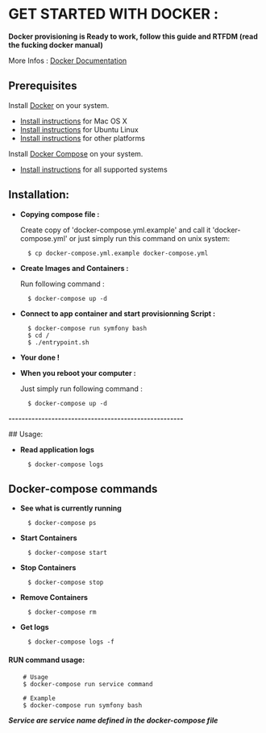 # GET STARTED WITH DOCKER :

**Docker provisioning is Ready to work, follow this guide and RTFDM (read the fucking docker manual)**

More Infos :
[Docker Documentation](https://docs.docker.com/)


## Prerequisites

Install [Docker](https://www.docker.com/) on your system.

* [Install instructions](https://docs.docker.com/installation/mac/) for Mac OS X
* [Install instructions](https://docs.docker.com/installation/ubuntulinux/) for Ubuntu Linux
* [Install instructions](https://docs.docker.com/installation/) for other platforms

Install [Docker Compose](http://docs.docker.com/compose/) on your system.

* [Install instructions](https://docs.docker.com/installation/) for all supported systems

## Installation:

* **Copying compose file :**   

  Create copy of 'docker-compose.yml.example' and call it 'docker-compose.yml' or just simply run this command on unix system:
  
        $ cp docker-compose.yml.example docker-compose.yml

* **Create Images and Containers :**

    Run following command :
    
        $ docker-compose up -d

* **Connect to app container and start provisionning Script :**  
    
        $ docker-compose run symfony bash
        $ cd /
        $ ./entrypoint.sh

* **Your done !**

* **When you reboot your computer :**  

    Just simply run following command :
    
        $ docker-compose up -d

**-----------------------------------------------------**

## Usage:

* **Read application logs**

        $ docker-compose logs
        
## Docker-compose commands

* **See what is currently running**
    
        $ docker-compose ps
    
* **Start Containers**
    
        $ docker-compose start
    
* **Stop Containers**
    
        $ docker-compose stop
    
* **Remove Containers**
    
        $ docker-compose rm
    
* **Get logs**
    
        $ docker-compose logs -f

#### RUN command usage: 
    
        # Usage
        $ docker-compose run service command
        
        # Example
        $ docker-compose run symfony bash
        
**_Service are service name defined in the docker-compose file_**  
